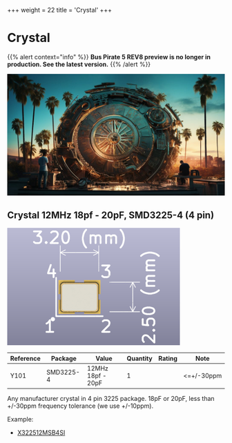 +++
weight = 22
title = 'Crystal'
+++

# Crystal

{{% alert context="info" %}}
**Bus Pirate 5 REV8 preview is no longer in production. See the latest version.**
{{% /alert %}}

![](./img/crystal2.jpg)

## Crystal 12MHz 18pf - 20pF, SMD3225-4 (4 pin)

![SMD3225 pinout](img/smd3225-400.png)

|**Reference**|**Package**|**Value**|**Quantity**|**Rating**|**Note**|
|-|-|-|-|-|-|
|Y101|SMD3225-4|12MHz 18pf - 20pF  |1||<=+/-30ppm|

Any manufacturer crystal in 4 pin 3225 package. 18pF or 20pF, less than +/-30ppm frequency tolerance (we use +/-10ppm).

Example:

*   [X322512MSB4SI](https://item.szlcsc.com/9522.html)
